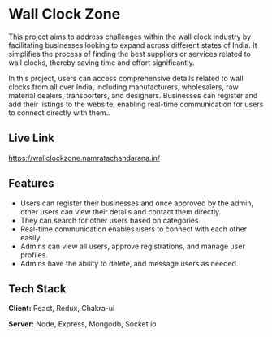 
# Wall Clock Zone

This project aims to address challenges within the wall clock industry by facilitating businesses looking to expand across different states of India. It simplifies the process of finding the best suppliers or services related to wall clocks, thereby saving time and effort significantly.


In this project, users can access comprehensive details related to wall clocks from all over India, including manufacturers, wholesalers, raw material dealers, transporters, and designers. Businesses can register and add their listings to the website, enabling real-time communication for users to connect directly with them..

## Live Link

https://wallclockzone.namratachandarana.in/


## Features

- Users can register their businesses and once approved by the admin, other users can view their details and contact them directly.
- They can search for other users based on categories.
- Real-time communication enables users to connect with each other easily.
- Admins can view all users, approve registrations, and manage user profiles.
- Admins have the ability to  delete, and message users as needed.

## Tech Stack

**Client:** React, Redux, Chakra-ui

**Server:** Node, Express, Mongodb, Socket.io

